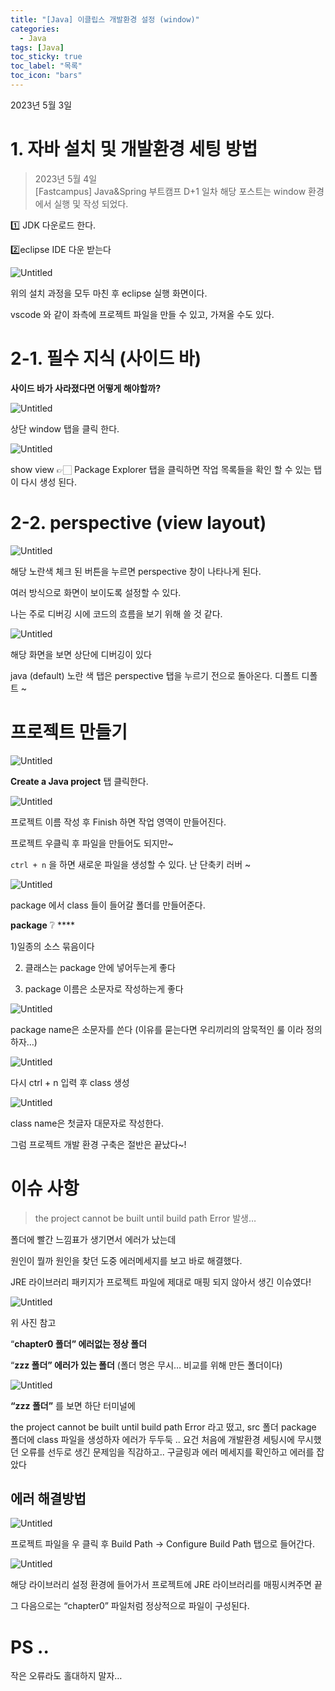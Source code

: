 ```yaml
---
title: "[Java] 이클립스 개발환경 설정 (window)"
categories:
  - Java
tags: [Java]
toc_sticky: true
toc_label: "목록"
toc_icon: "bars"
---
```




2023년 5월 3일 

# 1. 자바 설치 및 개발환경 세팅 방법

> 2023년 5월 4일  
 [Fastcampus] Java&Spring 부트캠프 D+1 일차
해당 포스트는 window 환경에서 실행 및  작성 되었다.
> 

1️⃣ JDK 다운로드 한다.   

2️⃣eclipse IDE 다운 받는다

![Untitled](https://github.com/solfany/solfany.github.io/blob/master/blog/java/Untitled%20(15).png?raw=true)

위의 설치 과정을 모두 마친 후 eclipse  실행 화면이다.

vscode 와 같이 좌측에 프로젝트 파일을 만들 수 있고, 가져올 수도 있다. 

# 2-1. 필수 지식 (사이드 바)

**사이드 바가 사라졌다면 어떻게 해야할까?** 

![Untitled](https://github.com/solfany/solfany.github.io/blob/master/blog/java/Untitled%20(1).png?raw=true)

상단 window 탭을 클릭 한다.

 

![Untitled](https://github.com/solfany/solfany.github.io/blob/master/blog/java/Untitled%20(2).png?raw=true)

show view 👉🏻 Package Explorer 탭을 클릭하면 작업 목록들을 확인 할 수 있는 탭이 다시 생성 된다. 

# 2-2. perspective (view layout)

![Untitled](https://s3-us-west-2.amazonaws.com/secure.notion-static.com/3e06dd4f-8080-4ff0-bf3d-040f12937169/Untitled.png)

해당 노란색 체크 된 버튼을 누르면 perspective 창이 나타나게 된다. 

여러 방식으로 화면이 보이도록 설정할 수 있다. 

나는 주로 디버깅 시에 코드의 흐름을 보기 위해 쓸 것 같다.

![Untitled](https://github.com/solfany/solfany.github.io/blob/master/blog/java/Untitled%20(3).png?raw=true)

해당 화면을 보면 상단에 디버깅이 있다 

java (default) 노란 색 탭은 perspective 탭을 누르기 전으로 돌아온다. 디폴트 디폴트 ~

# 프로젝트 만들기

![Untitled](https://github.com/solfany/solfany.github.io/blob/master/blog/java/Untitled%20(5).png?raw=true)

**Create a Java project**  탭 클릭한다.

![Untitled](https://github.com/solfany/solfany.github.io/blob/master/blog/java/Untitled%20(6).png?raw=true)

프로젝트 이름 작성 후 Finish 하면 작업 영역이 만들어진다.

프로젝트 우클릭 후 파일을 만들어도 되지만~

`ctrl + n`  을 하면 새로운 파일을 생성할 수 있다.  난 단축키 러버 ~ 

![Untitled](https://github.com/solfany/solfany.github.io/blob/master/blog/java/Untitled%20(7).png?raw=true)

package 에서 class 들이 들어갈 폴더를 만들어준다.

**package** ❔ ****

1)일종의 소스 묶음이다

2) 클래스는 package 안에 넣어두는게 좋다 

3) package 이름은 소문자로 작성하는게 좋다 

![Untitled](https://github.com/solfany/solfany.github.io/blob/master/blog/java/Untitled%20(8).png?raw=true)

package name은 소문자를 쓴다 (이유를 묻는다면 우리끼리의 암묵적인 룰 이라 정의하자…)

![Untitled](https://github.com/solfany/solfany.github.io/blob/master/blog/java/Untitled%20(9).png?raw=true)

다시 ctrl + n  입력 후 class 생성 

![Untitled](https://github.com/solfany/solfany.github.io/blob/master/blog/java/Untitled%20(10).png?raw=true)

class name은 첫글자 대문자로 작성한다.

그럼 프로젝트 개발 환경 구축은 절반은 끝났다~!

# 이슈 사항

> the project cannot be built until build path Error 발생…
> 

폴더에 빨간 느낌표가 생기면서 에러가 났는데 

원인이 뭘까 원인을 찾던 도중 에러메세지를 보고 바로 해결했다.

JRE 라이브러리 패키지가 프로젝트 파일에 제대로 매핑 되지 않아서 생긴 이슈였다!

![Untitled](https://github.com/solfany/solfany.github.io/blob/master/blog/java/Untitled%20(11).png?raw=true)


위 사진 참고

“**chapter0 폴더” 에러없는 정상 폴더** 

“**zzz 폴더” 에러가 있는 폴더** (폴더 명은 무시… 비교를 위해 만든 폴더이다)

![Untitled](https://github.com/solfany/solfany.github.io/blob/master/blog/java/Untitled%20(12).png?raw=true)

**“zzz 폴더”**  를 보면 하단 터미널에 

the project cannot be built until build path Error 라고 떴고, src 폴더 package 폴더에 class 파일을 생성하자 에러가 두두둑 .. 요건 처음에 개발환경 세팅시에 무시했던 오류를 선두로 생긴 문제임을 직감하고.. 구글링과 에러 메세지를 확인하고 에러를 잡았다

## 에러 해결방법

![Untitled](https://github.com/solfany/solfany.github.io/blob/master/blog/java/Untitled%20(13).png?raw=true)

프로젝트 파일을 우 클릭 후 Build Path → Configure Build Path 탭으로 들어간다. 

![Untitled](https://github.com/solfany/solfany.github.io/blob/master/blog/java/Untitled%20(14).png?raw=true)

해당 라이브러리 설정 환경에 들어가서 프로젝트에 JRE 라이브러리를 매핑시켜주면 끝 

그 다음으로는 “chapter0” 파일처럼 정상적으로 파일이 구성된다. 

# PS ..

작은 오류라도 홀대하지 말자…
